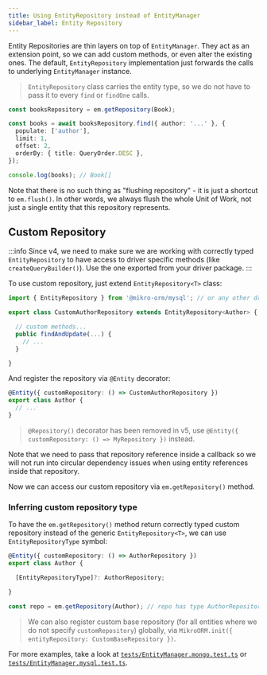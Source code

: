 ```yaml
---
title: Using EntityRepository instead of EntityManager
sidebar_label: Entity Repository
---
```


Entity Repositories are thin layers on top of `EntityManager`. They act as an 
extension point, so we can add custom methods, or even alter the existing ones. 
The default, `EntityRepository` implementation just forwards the calls to 
underlying `EntityManager` instance.

> `EntityRepository` class carries the entity type, so we do not have to pass 
> it to every `find` or `findOne` calls.

```ts
const booksRepository = em.getRepository(Book);

const books = await booksRepository.find({ author: '...' }, { 
  populate: ['author'],
  limit: 1,
  offset: 2,
  orderBy: { title: QueryOrder.DESC },
});

console.log(books); // Book[]
```

Note that there is no such thing as "flushing repository" - it is just a shortcut
to `em.flush()`. In other words, we always flush the whole Unit of Work, not just
a single entity that this repository represents.

## Custom Repository

:::info
Since v4, we need to make sure we are working with correctly typed `EntityRepository` 
to have access to driver specific methods (like `createQueryBuilder()`). Use the one
exported from your driver package.
:::

To use custom repository, just extend `EntityRepository<T>` class:

```ts
import { EntityRepository } from '@mikro-orm/mysql'; // or any other driver package

export class CustomAuthorRepository extends EntityRepository<Author> {

  // custom methods...
  public findAndUpdate(...) {
    // ...
  }

}
```

And register the repository via `@Entity` decorator:

```ts
@Entity({ customRepository: () => CustomAuthorRepository })
export class Author {
  // ...
}
```

> `@Repository()` decorator has been removed in v5, use
> `@Entity({ customRepository: () => MyRepository })` instead.

Note that we need to pass that repository reference inside a callback so we will not run
into circular dependency issues when using entity references inside that repository.

Now we can access our custom repository via `em.getRepository()` method.

### Inferring custom repository type

To have the `em.getRepository()` method return correctly typed custom repository
instead of the generic `EntityRepository<T>`, we can use `EntityRepositoryType`
symbol:

```ts
@Entity({ customRepository: () => AuthorRepository })
export class Author {

  [EntityRepositoryType]?: AuthorRepository;

}

const repo = em.getRepository(Author); // repo has type AuthorRepository
```

> We can also register custom base repository (for all entities where we do not specify 
> `customRepository`) globally, via `MikroORM.init({ entityRepository: CustomBaseRepository })`.

For more examples, take a look at
[`tests/EntityManager.mongo.test.ts`](https://github.com/mikro-orm/mikro-orm/blob/master/tests/EntityManager.mongo.test.ts)
or [`tests/EntityManager.mysql.test.ts`](https://github.com/mikro-orm/mikro-orm/blob/master/tests/EntityManager.mysql.test.ts).
